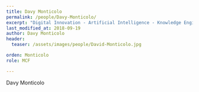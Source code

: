 ```yaml
---
title: Davy Monticolo
permalink: /people/Davy-Monticolo/
excerpt: "Digital Innovation - Artificial Intelligence - Knowledge Engineering"
last_modified_at: 2018-09-19
author: Davy Monticolo
header:
  teaser: /assets/images/people/David-Monticolo.jpg

orden: Monticolo
role: MCF

---
```


Davy Monticolo
